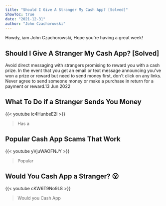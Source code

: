 ```yaml
---
title: "Should I Give A Stranger My Cash App? [Solved]"
ShowToc: true 
date: "2021-12-31"
author: "John Czachorowski" 
---
```


Howdy, iam John Czachorowski, Hope you're having a great week!
## Should I Give A Stranger My Cash App? [Solved]
Avoid direct messaging with strangers promising to reward you with a cash prize. In the event that you get an email or text message announcing you've won a prize or reward but need to send money first, don't click on any links. Never agree to send someone money or make a purchase in return for a payment or reward.13 Jun 2022

## What To Do if a Stranger Sends You Money
{{< youtube ic4HunbeE2I >}}
>Has a 

## Popular Cash App Scams That Work
{{< youtube yVjuWAOFNJY >}}
>Popular 

## Would You Cash App a Stranger? 😮
{{< youtube cKW6T9No9L8 >}}
>Would you Cash App

